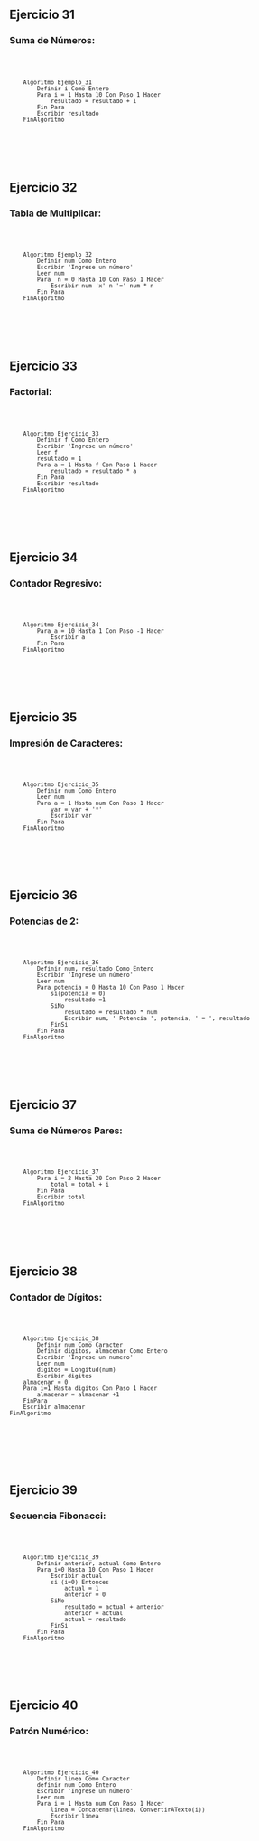<h2> Ejercicio 31 </h2>
<h3> Suma de Números: </h3>
<pre>
    <code>
        
        Algoritmo Ejemplo_31
            Definir i Como Entero
            Para i = 1 Hasta 10 Con Paso 1 Hacer
                resultado = resultado + i
            Fin Para
            Escribir resultado
        FinAlgoritmo
</code>
</pre>
<br>    

<h2> Ejercicio 32 </h2>
<h3> Tabla de Multiplicar: </h3>
<pre>
    <code>
        
        Algoritmo Ejemplo_32
            Definir num Como Entero
            Escribir 'Ingrese un número'
            Leer num
            Para  n = 0 Hasta 10 Con Paso 1 Hacer
                Escribir num 'x' n '=' num * n
            Fin Para
        FinAlgoritmo
    
</code>
</pre>
<br>    

<h2> Ejercicio 33 </h2>
<h3> Factorial: </h3>
<pre>
    <code>
        
        Algoritmo Ejercicio_33
            Definir f Como Entero
            Escribir 'Ingrese un número'
            Leer f 
            resultado = 1
            Para a = 1 Hasta f Con Paso 1 Hacer
                resultado = resultado * a
            Fin Para
            Escribir resultado
        FinAlgoritmo
    
</code>
</pre>
<br>    

<h2> Ejercicio 34 </h2>
<h3> Contador Regresivo: </h3>
<pre>
    <code>
        
        Algoritmo Ejercicio_34
            Para a = 10 Hasta 1 Con Paso -1 Hacer
                Escribir a
            Fin Para
        FinAlgoritmo
    
</code>
</pre>
<br>    

<h2> Ejercicio 35 </h2>
<h3> Impresión de Caracteres: </h3>
<pre>
    <code>
        
        Algoritmo Ejercicio_35
            Definir num Como Entero
            Leer num
            Para a = 1 Hasta num Con Paso 1 Hacer
                var = var + '*'
                Escribir var
            Fin Para
        FinAlgoritmo
    
 </code>
</pre>
<br>    

<h2> Ejercicio 36 </h2>
<h3> Potencias de 2: </h3>
<pre>
    <code>
        
        Algoritmo Ejercicio_36
            Definir num, resultado Como Entero
            Escribir 'Ingrese un número'
            Leer num
            Para potencia = 0 Hasta 10 Con Paso 1 Hacer
                si(potencia = 0)
                    resultado =1
                SiNo
                    resultado = resultado * num
                    Escribir num, ' Potencia ', potencia, ' = ', resultado
                FinSi
            Fin Para
        FinAlgoritmo
    
</code>
</pre>
<br>    

<h2> Ejercicio 37 </h2>
<h3> Suma de Números Pares: </h3>
<pre>
    <code>
        
        Algoritmo Ejercicio_37
            Para i = 2 Hasta 20 Con Paso 2 Hacer
                total = total + i
            Fin Para
            Escribir total
        FinAlgoritmo
    
</code>
</pre>
<br>    

<h2> Ejercicio 38 </h2>
<h3> Contador de Dígitos: </h3>
<pre>
    <code>
        
        Algoritmo Ejercicio_38
            Definir num Como Caracter
            Definir digitos, almacenar Como Entero
            Escribir 'Ingrese un numero'
            Leer num
            digitos = Longitud(num)
            Escribir digitos
        almacenar = 0
        Para i=1 Hasta digitos Con Paso 1 Hacer
            almacenar = almacenar +1
        FinPara
        Escribir almacenar
    FinAlgoritmo
</code>

</pre>
<br>    

<h2> Ejercicio 39 </h2>
<h3> Secuencia Fibonacci: </h3>
<pre>
    <code>
        
        Algoritmo Ejercicio_39
            Definir anterior, actual Como Entero
            Para i=0 Hasta 10 Con Paso 1 Hacer
                Escribir actual
                si (i=0) Entonces
                    actual = 1
                    anterior = 0
                SiNo
                    resultado = actual + anterior
                    anterior = actual
                    actual = resultado
                FinSi
            Fin Para
        FinAlgoritmo
    
 </code>
</pre>
<br>    

<h2> Ejercicio 40 </h2>
<h3> Patrón Numérico: </h3>
<pre>
    <code>
        
        Algoritmo Ejercicio_40
            Definir linea Como Caracter
            definir num Como Entero
            Escribir 'Ingrese un número'
            Leer num
            Para i = 1 Hasta num Con Paso 1 Hacer
                linea = Concatenar(linea, ConvertirATexto(i))
                Escribir linea
            Fin Para
        FinAlgoritmo
    
</code>
</pre>
<br>    

